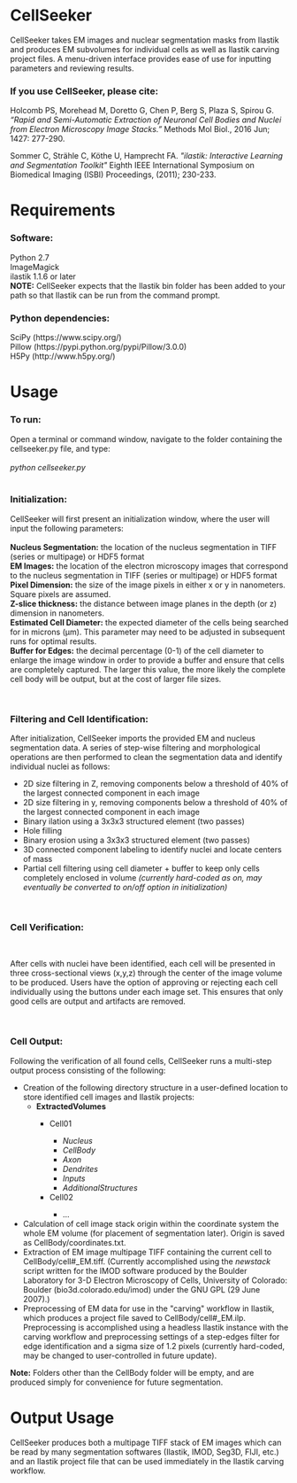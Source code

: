 # CellSeeker
<p>CellSeeker takes EM images and nuclear segmentation masks from Ilastik and produces EM subvolumes for individual cells as well as Ilastik carving project files. A menu-driven interface provides ease of use for inputting parameters and reviewing results.</p>

<h3>If you use CellSeeker, please cite:</h3>

<p>Holcomb PS, Morehead M, Doretto G, Chen P, Berg S, Plaza S, Spirou G. <i>“Rapid and Semi-Automatic Extraction of Neuronal Cell Bodies and Nuclei from Electron Microscopy Image Stacks.”</i> Methods Mol Biol., 2016 Jun; 1427: 277-290.</p>

<p>Sommer C, Strähle C, Köthe U, Hamprecht FA. <i>"ilastik: Interactive Learning and Segmentation Toolkit"</i> Eighth IEEE International Symposium on Biomedical Imaging (ISBI) Proceedings, (2011); 230-233.</p>

# Requirements

<h3>Software:</h3>
<p>Python 2.7<br>
ImageMagick<br>
ilastik 1.1.6 or later <br>
<b>NOTE:</b> CellSeeker expects that the Ilastik bin folder has been added to your path so that Ilastik can be run from the command prompt.</p>

<h3>Python dependencies:</h3>
<p>SciPy (https://www.scipy.org/)<br>
Pillow (https://pypi.python.org/pypi/Pillow/3.0.0)<br>
H5Py (http://www.h5py.org/)</p>

# Usage

<h3>To run:</h3>
<p>Open a terminal or command window, navigate to the folder containing the cellseeker.py file, and type:<br><br>
<i>python cellseeker.py</i><br><br></p>

<h3>Initialization:</h3>
<p>CellSeeker will first present an initialization window, where the user will input the following parameters:<br>
<br>
<b>Nucleus Segmentation:</b> the location of the nucleus segmentation in TIFF (series or multipage) or HDF5 format<br>
<b>EM Images:</b> the location of the electron microscopy images that correspond to the nucleus segmentation in TIFF (series or multipage) or HDF5 format<br>
<b>Pixel Dimension:</b> the size of the image pixels in either x or y in nanometers. Square pixels are assumed.<br>
<b>Z-slice thickness:</b> the distance between image planes in the depth (or z) dimension in nanometers.<br>
<b>Estimated Cell Diameter:</b> the expected diameter of the cells being searched for in microns (µm). This parameter may need to be adjusted in subsequent runs for optimal results.<br>
<b>Buffer for Edges:</b> the decimal percentage (0-1) of the cell diameter to enlarge the image window in order to provide a buffer and ensure that cells are completely captured. The larger this value, the more likely the complete cell body will be output, but at the cost of larger file sizes.</p><br>

<h3>Filtering and Cell Identification:</h3>
<p>After initialization, CellSeeker imports the provided EM and nucleus segmentation data.  A series of step-wise filtering and morphological operations are then performed to clean the segmentation data and identify individual nuclei as follows:<br>
<ul>
<li>2D size filtering in Z, removing components below a threshold of 40% of the largest connected component in each image</li>
<li>2D size filtering in y, removing components below a threshold of 40% of the largest connected component in each image</li>
<li>Binary ilation using a 3x3x3 structured element (two passes)</li>
<li>Hole filling</li>
<li>Binary erosion using a 3x3x3 structured element (two passes)</li>
<li>3D connected component labeling to identify nuclei and locate centers of mass</li>
<li>Partial cell filtering using cell diameter + buffer to keep only cells completely enclosed in volume <i>(currently hard-coded as on, may eventually be converted to on/off option in initialization)</i></li>
</ul></p><br>

<h3>Cell Verification:</h3>
<br>
<p>After cells with nuclei have been identified, each cell will be presented in three cross-sectional views (x,y,z) through the center of the image volume to be produced. Users have the option of approving or rejecting each cell individually using the buttons under each image set. This ensures that only good cells are output and artifacts are removed.</p><br>

<h3>Cell Output:</h3>
<p>Following the verification of all found cells, CellSeeker runs a multi-step output process consisting of the following:<br>
<ul>
<li>Creation of the following directory structure in a user-defined location to store identified cell images and Ilastik projects:
<ul>
<li><b>ExtractedVolumes</b></li>
<ul>
<li>Cell01</li>
<ul>
<li><i>Nucleus</i></li>
<li><i>CellBody</i></li>
<li><i>Axon</i></li>
<li><i>Dendrites</i></li>
<li><i>Inputs</i></li>
<li><i>AdditionalStructures</i></li>
</ul>
<li>Cell02</li>
<ul>
<li>...</li>
</ul>
</ul>
</ul>
<li>Calculation of cell image stack origin within the coordinate system the whole EM volume (for placement of segmentation later). Origin is saved as CellBody/coordinates.txt.</li>
<li>Extraction of EM image multipage TIFF containing the current cell to CellBody/cell#_EM.tiff. (Currently accomplished using the <i>newstack</i> script written for the IMOD software produced by the Boulder Laboratory for 3-D Electron Microscopy of Cells, University of Colorado: Boulder (bio3d.colorado.edu/imod) under the GNU GPL (29 June 2007).)</li>
<li>Preprocessing of EM data for use in the "carving" workflow in Ilastik, which produces a project file saved to CellBody/cell#_EM.ilp. Preprocessing is accomplished using a headless Ilastik instance with the carving workflow and preprocessing settings of a step-edges filter for edge identification and a sigma size of 1.2 pixels (currently hard-coded, may be changed to user-controlled in future update).</li>
</ul></p>
<p><b>Note:</b> Folders other than the CellBody folder will be empty, and are produced simply for convenience for future segmentation.</p>

# Output Usage

<p>CellSeeker produces both a multipage TIFF stack of EM images which can be read by many segmentation softwares (Ilastik, IMOD, Seg3D, FIJI, etc.) and an Ilastik project file that can be used immediately in the Ilastik carving workflow.</p>






